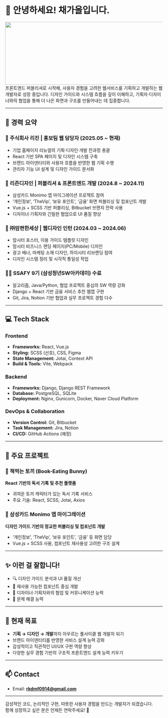 # 👋 안녕하세요! 채가을입니다.
  <img src="https://render.gitanimals.org/lines/peachez-z?pet-id=712467306291172822" width="1000" height="200"/>
프론트엔드 퍼블리셔로 시작해, 사용자 경험을 고려한 웹서비스를 기획하고 개발하는 웹 개발자로 성장 중입니다.  
디자인 가이드와 시스템 흐름을 깊이 이해하고, 기획자·디자이너와의 협업을 통해 더 나은 화면과 구조를 만들어내는 데 집중합니다.

---

## 💼 경력 요약
### 🏢 주식회사 리진 | 홍보팀 웹 담당자 (2025.05 ~ 현재)
- 기업 홈페이지 리뉴얼의 기획·디자인·개발 전과정 총괄
- React 기반 SPA 페이지 및 디자인 시스템 구축
- 브랜드 아이덴티티와 사용자 흐름을 반영한 웹 기획 수행
- 관리자 기능 UI 설계 및 디자인 가이드 문서화

### 🎯 리즌디자인 | 퍼블리셔 & 프론트엔드 개발 (2024.8 ~ 2024.11)
- 삼성카드 Monimo 앱 마이그레이션 프로젝트 참여
- ‘개인정보’, ‘TheVip’, ‘보유 포인트’, ‘금융’ 화면 퍼블리싱 및 컴포넌트 개발
- Vue.js + SCSS 기반 퍼블리싱, Bitbucket 브랜치 전략 사용
- 디자이너·기획자와 긴밀한 협업으로 UI 품질 향상

### 🎨 ㈜맘편한세상 | 웹디자인 인턴 (2024.03 ~ 2024.06)
- 맘시터 포스터, 이용 가이드 템플릿 디자인
- 맘시터 비즈니스 랜딩 페이지(PC/Mobile) 디자인
- 광고 배너, 마케팅 소재 디자인, 하이시터 리브랜딩 참여
- 디자인 시스템 정리 및 시각적 통일성 작업

### 🧑‍🎓 SSAFY 9기 (삼성청년SW아카데미) 수료
- 알고리즘, Java/Python, 협업 프로젝트 중심의 SW 역량 강화
- Django + React 기반 금융 서비스 추천 웹앱 구현
- Git, Jira, Notion 기반 협업과 실무 프로젝트 경험 다수

---

## 💻 Tech Stack

### Frontend
- **Frameworks:** React, Vue.js
- **Styling:** SCSS (선호), CSS, Figma
- **State Management:** Jotai, Context API
- **Build & Tools:** Vite, Webpack

### Backend
- **Frameworks:** Django, Django REST Framework
- **Database:** PostgreSQL, SQLite
- **Deployment:** Nginx, Gunicorn, Docker, Naver Cloud Platform

### DevOps & Collaboration
- **Version Control:** Git, Bitbucket
- **Task Management:** Jira, Notion
- **CI/CD:** GitHub Actions (예정)

---

## 📌 주요 프로젝트

### 🐰 책먹는 토끼 (Book-Eating Bunny)  
**React 기반의 독서 기록 및 추천 플랫폼**

- 귀여운 토끼 캐릭터가 있는 독서 기록 서비스
- 주요 기술: React, SCSS, Jotai, Axios

### 📱 삼성카드 Monimo 앱 마이그레이션  
**디자인 가이드 기반의 정교한 퍼블리싱 및 컴포넌트 개발**

- ‘개인정보’, ‘TheVip’, ‘보유 포인트’, ‘금융’ 등 화면 담당
- Vue.js + SCSS 사용, 컴포넌트 재사용성 고려한 구조 설계

---

## ✨ 이런 걸 잘합니다!

- 🔍 디자인 가이드 분석과 UI 품질 개선
- 🧩 재사용 가능한 컴포넌트 중심 개발
- 🤝 디자이너·기획자와의 협업 및 커뮤니케이션 능력
- 🔄 문제 해결 능력

---

## 🎯 현재 목표

- **기획 → 디자인 → 개발**까지 아우르는 풀사이클 웹 개발자 되기  
- 브랜드 아이덴티티를 반영한 서비스 설계 능력 강화  
- 감성적이고 직관적인 UI/UX 구현 역량 향상  
- 다양한 실무 경험 기반의 구조적 프론트엔드 설계 능력 키우기

---

## 📫 Contact

- Email: **rkdmf0914@gmail.com**

---

감성적인 코드, 논리적인 구현, 따뜻한 사용자 경험을 만드는 개발자가 되겠습니다.  
함께 성장하고 싶은 분은 언제든 연락주세요! 🌱

